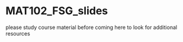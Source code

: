 # MAT102_FSG_slides
please study course material before coming here to look for additional resources
